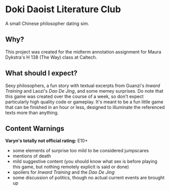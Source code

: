 # Doki Daoist Literature Club
A small Chinese philosopher dating sim.

## Why?
This project was created for the midterm annotation assignment for Maura Dykstra's H 138 (The Way) class at Caltech.

## What should I expect?
Sexy philosophers, a fun story with textual excerpts from Guanzi's *Inward Training* and Laozi's *Dao De Jing*, and some memey surprises.
Do note that this game was created over the course of a week, so don't expect particularly high quality code or gameplay. It's meant to be
a fun little game that can be finished in an hour or less, designed to illuminate the referenced texts more than anything.

## Content Warnings
**Varyn's totally not official rating:** E10+ 
- some elements of surprise too mild to be considered jumpscares
- mentions of death
- mild suggestive content (you should know what sex is before playing this game, but nothing remotely explicit is said or done)
- spoilers for *Inward Training* and the *Dao De Jing*
- some discussion of politics, though no actual current events are brought up

